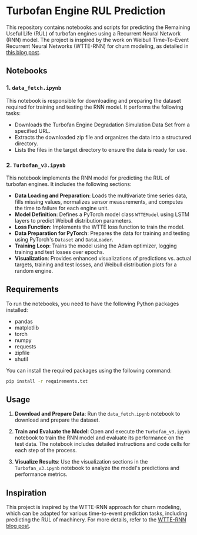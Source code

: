 # Turbofan Engine RUL Prediction

This repository contains notebooks and scripts for predicting the Remaining Useful Life (RUL) of turbofan engines using a Recurrent Neural Network (RNN) model. The project is inspired by the work on Weibull Time-To-Event Recurrent Neural Networks (WTTE-RNN) for churn modeling, as detailed in [this blog post](https://ragulpr.github.io/2016/12/22/WTTE-RNN-Hackless-churn-modeling/).

## Notebooks

### 1. `data_fetch.ipynb`

This notebook is responsible for downloading and preparing the dataset required for training and testing the RNN model. It performs the following tasks:

- Downloads the Turbofan Engine Degradation Simulation Data Set from a specified URL.
- Extracts the downloaded zip file and organizes the data into a structured directory.
- Lists the files in the target directory to ensure the data is ready for use.

### 2. `Turbofan_v3.ipynb`

This notebook implements the RNN model for predicting the RUL of turbofan engines. It includes the following sections:

- **Data Loading and Preparation**: Loads the multivariate time series data, fills missing values, normalizes sensor measurements, and computes the time to failure for each engine unit.
- **Model Definition**: Defines a PyTorch model class `WTTEModel` using LSTM layers to predict Weibull distribution parameters.
- **Loss Function**: Implements the WTTE loss function to train the model.
- **Data Preparation for PyTorch**: Prepares the data for training and testing using PyTorch's `Dataset` and `DataLoader`.
- **Training Loop**: Trains the model using the Adam optimizer, logging training and test losses over epochs.
- **Visualization**: Provides enhanced visualizations of predictions vs. actual targets, training and test losses, and Weibull distribution plots for a random engine.

## Requirements

To run the notebooks, you need to have the following Python packages installed:

- pandas
- matplotlib
- torch
- numpy
- requests
- zipfile
- shutil

You can install the required packages using the following command:

```bash
pip install -r requirements.txt
```

## Usage

1. **Download and Prepare Data**: Run the `data_fetch.ipynb` notebook to download and prepare the dataset.

2. **Train and Evaluate the Model**: Open and execute the `Turbofan_v3.ipynb` notebook to train the RNN model and evaluate its performance on the test data. The notebook includes detailed instructions and code cells for each step of the process.

3. **Visualize Results**: Use the visualization sections in the `Turbofan_v3.ipynb` notebook to analyze the model's predictions and performance metrics.

## Inspiration

This project is inspired by the WTTE-RNN approach for churn modeling, which can be adapted for various time-to-event prediction tasks, including predicting the RUL of machinery. For more details, refer to the [WTTE-RNN blog post](https://ragulpr.github.io/2016/12/22/WTTE-RNN-Hackless-churn-modeling/).
